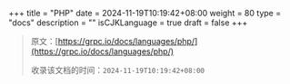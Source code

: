 +++
title = "PHP"
date = 2024-11-19T10:19:42+08:00
weight = 80
type = "docs"
description = ""
isCJKLanguage = true
draft = false
+++

> 原文：[https://grpc.io/docs/languages/php/](https://grpc.io/docs/languages/php/)
>
> 收录该文档的时间：`2024-11-19T10:19:42+08:00`
